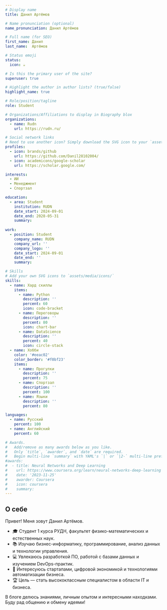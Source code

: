 ```yaml
---
# Display name
title: Данил Артёмов

# Name pronunciation (optional)
name_pronunciation: Данил Артёмов

# Full name (for SEO)
first_name: Данил
last_name:  Артёмов

# Status emoji
status:
  icon: ☕️

# Is this the primary user of the site?
superuser: true

# Highlight the author in author lists? (true/false)
highlight_name: true

# Role/position/tagline
role: Student

# Organizations/Affiliations to display in Biography blox
organizations:
  - name: Rudn
    url: https://rudn.ru/

# Social network links
# Need to use another icon? Simply download the SVG icon to your `assets/media/icons/` folder.
profiles:
  - icon: brands/github
    url: https://github.com/Danil28102004/
  - icon: academicons/google-scholar
    url: https://scholar.google.com/

interests:
  - ИИ
  - Менеджмент
  - Спортзал

education:
  - area: Student
    institution: RUDN
    date_start: 2024-09-01
    date_end: 2028-05-31
    summary: 
      
work:
  - position: Student
    company_name: RUDN
    company_url: ''
    company_logo: ''
    date_start: 2024-09-01
    date_end: ''
    summary: 

# Skills
# Add your own SVG icons to `assets/media/icons/`
skills:
  - name: Хард скиллы
    items:
      - name: Python
        description: ''
        percent: 60
        icon: code-bracket
      - name: Переговоры
        description: ''
        percent: 80
        icon: chart-bar
      - name: DataScience
        description: ''
        percent: 40
        icon: circle-stack
  - name: Хобби
    color: '#eeac02'
    color_border: '#f0bf23'
    items:
      - name: Прогулки
        description: ''
        percent: 75
      - name: Спортзал
        description: ''
        percent: 100
      - name: Языки
        description: ''
        percent: 80

languages:
  - name: Русский
    percent: 100
  - name: Английский
    percent: 60

# Awards.
#   Add/remove as many awards below as you like.
#   Only `title`, `awarder`, and `date` are required.
#   Begin multi-line `summary` with YAML's `|` or `|2-` multi-line prefix and indent 2 spaces below.
#awards:
#  - title: Neural Networks and Deep Learning
#    url: https://www.coursera.org/learn/neural-networks-deep-learning
#    date: '2023-11-25'
#    awarder: Coursera
#    icon: coursera
#    summary: 
---
```


## О себе  

Привет! Меня зовут Данил Артёмов.  

- 🎓 Студент 1 курса РУДН, факультет физико-математических и естественных наук.  
- 📚 Изучаю бизнес-информатику, программирование, анализ данных и технологии управления.  
- 💻 Увлекаюсь разработкой ПО, работой с базами данных и изучением DevOps-практик.  
- 🚀 Интересуюсь стартапами, цифровой экономикой и технологиями автоматизации бизнеса.  
- 🏆 Цель — стать высококлассным специалистом в области IT и бизнеса.  

В блоге делюсь знаниями, личным опытом и интересными находками. Буду рад общению и обмену идеями!  

